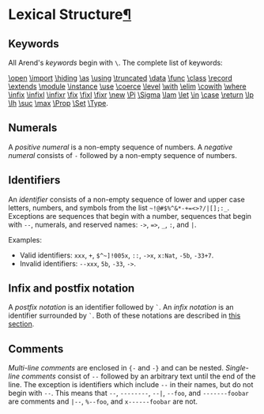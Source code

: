 <h1 id="lexical-structure">Lexical Structure<a class="headerlink" href="#lexical-structure" title="Permanent link">&para;</a></h1>

## Keywords

All Arend's _keywords_ begin with `\`.
The complete list of keywords:

[\open](/language-reference/definitions/modules/#open-commands) [\import](/language-reference/definitions/modules/#import-commands) [\hiding](/language-reference/definitions/modules/#open-commands) [\as](/language-reference/definitions/modules/#open-commands) [\using](/language-reference/definitions/modules/#open-commands)
[\truncated](/language-reference/definitions/data) [\data](/language-reference/definitions/data) [\func](/language-reference/definitions/functions) [\class](/language-reference/definitions/classes) [\record](/language-reference/definitions/records) [\extends](/language-reference/definitions/records) [\module](/language-reference/definitions/modules/#modules) [\instance](/language-reference/definitions/instances) [\use](/language-reference/definitions/coercion) [\coerce](/language-reference/definitions/coercion) [\level](/language-reference/definitions/level) 
[\with](/language-reference/definitions/functions/#pattern-matching) [\elim](/language-reference/definitions/functions/#elim) [\cowith](/language-reference/definitions/functions/#copattern-matching) [\where](/language-reference/definitions/modules/#where-blocks)
[\infix](/language-reference/definitions/#infix-operators) [\infixl](/language-reference/definitions/#infix-operators) [\infixr](/language-reference/definitions/#infix-operators) [\fix](/language-reference/definitions/#precedence) [\fixl](/language-reference/definitions/#precedence) [\fixr](/language-reference/definitions/#precedence)
[\new](/language-reference/expressions/class-ext) [\Pi](/language-reference/expressions/pi) [\Sigma](/language-reference/expressions/sigma) [\lam](/language-reference/expressions/pi) [\let](/language-reference/expressions/let) [\in]((/language-reference/expressions/let)) [\case](/language-reference/expressions/case) [\return](/language-reference/expressions/case)
[\lp](/language-reference/expressions/universes/#level-polymorphism) [\lh](/language-reference/expressions/universes/#level-polymorphism) [\suc](/language-reference/expressions/universes/#level-polymorphism) [\max](/language-reference/expressions/universes/#level-polymorphism) [\Prop](/language-reference/expressions/universes) [\Set](/language-reference/expressions/universes) [\Type](/language-reference/expressions/universes).

## Numerals

A _positive numeral_ is a non-empty sequence of numbers.
A _negative numeral_ consists of `-` followed by a non-empty sequence of numbers.

## Identifiers

An _identifier_ consists of a non-empty sequence of lower and upper case letters, numbers, and symbols from the list `~!@#$%^&*-+=<>?/|[];:_`.
Exceptions are sequences that begin with a number, sequences that begin with `--`, numerals, and reserved names: `->`, `=>`, `_`, `:`, and `|`.

Examples:

* Valid identifiers: `xxx`, `+`, `$^~]!005x`, `::`, `->x`, `x:Nat`, `-5b`, `-33+7`.
* Invalid identifiers: `--xxx`, `5b`, `-33`, `->`.

## Infix and postfix notation

A _postfix notation_ is an identifier followed by `` ` ``.
An _infix notation_ is an identifier surrounded by `` ` ``.
Both of these notations are described in [this section](/language-reference/definitions).

## Comments

_Multi-line comments_ are enclosed in `{-` and `-}` and can be nested.
_Single-line comments_ consist of `--` followed by an arbitrary text until the end of the line.
The exception is identifiers which include `--` in their names, but do not begin with `--`.
This means that `--`, `--------`, `--|`, `--foo`, and `-------foobar` are comments and `|--`, `%--foo`, and `x------foobar` are not.

